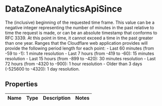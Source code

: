

# DataZoneAnalyticsApiSince

The (inclusive) beginning of the requested time frame. This value can be a negative integer representing the number of minutes in the past relative to time the request is made, or can be an absolute timestamp that conforms to RFC 3339. At this point in time, it cannot exceed a time in the past greater than one year.  Ranges that the Cloudflare web application provides will provide the following period length for each point: - Last 60 minutes (from -59 to -1): 1 minute resolution - Last 7 hours (from -419 to -60): 15 minutes resolution - Last 15 hours (from -899 to -420): 30 minutes resolution - Last 72 hours (from -4320 to -900): 1 hour resolution - Older than 3 days (-525600 to -4320): 1 day resolution.

## Properties

| Name | Type | Description | Notes |
|------------ | ------------- | ------------- | -------------|



